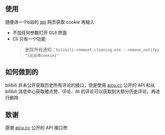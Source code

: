 ## 使用

随便进一个b站的 [api](https://api.bilibili.com/x/msgfeed/reply?platform=web&build=0&mobi_app=web) 网页获取 cookie 再输入

- 不加任何参数打开 GUI 界面
- Cli 只有一个功能
    > 删除所有通知：`bilibili-comment-cleaning.exe --remove_notifys "{此处填cookie}"`

## 如何做到的

bilibili 并未公开获取历史所有评论的接口，但是使用 [aicu.cc](https://www.aicu.cc/) 公开的 API 和从 bilibili 消息中心获取被点赞、评论、At 的评论可以获取到大部分历史评论，再进行删除

## 致谢

感谢 [aicu.cc](https://www.aicu.cc/) 公开的 API 接口😎
